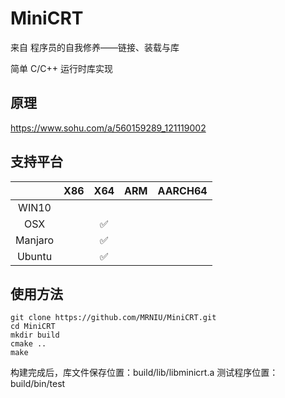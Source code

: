 # MiniCRT

来自 程序员的自我修养——链接、装载与库

简单 C/C++ 运行时库实现

## 原理

https://www.sohu.com/a/560159289_121119002


## 支持平台

|         | X86  | X64  | ARM  | AARCH64 |
| :-----: | :--: | :--: | :--: | :-----: |
|  WIN10  |    |      |      |         |
|   OSX   |    |  ✅  |      |         |
| Manjaro |     |  ✅  |      |         |
| Ubuntu  |     | ✅ |      |         |


## 使用方法

```shell
git clone https://github.com/MRNIU/MiniCRT.git
cd MiniCRT
mkdir build
cmake ..
make
```

构建完成后，库文件保存位置：build/lib/libminicrt.a
测试程序位置： build/bin/test


